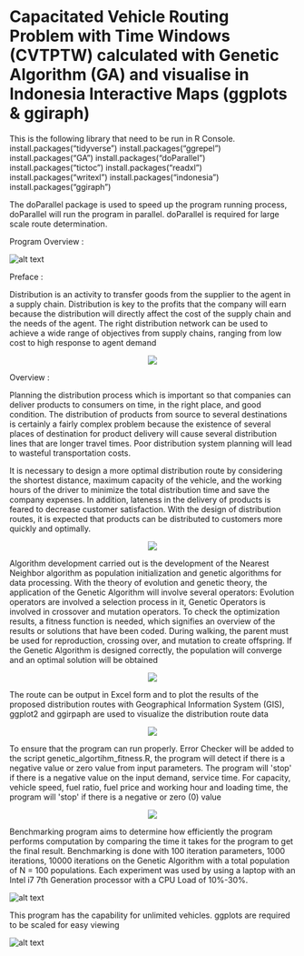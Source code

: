 # Capacitated Vehicle Routing Problem with Time Windows (CVTPTW) calculated with Genetic Algorithm (GA) and visualise in Indonesia Interactive Maps (ggplots &amp; ggiraph)

This is the following library that need to be run in R Console.
install.packages(“tidyverse”)
install.packages(“ggrepel”)
install.packages(“GA”)
install.packages(“doParallel”)
install.packages(“tictoc”)
install.packages(“readxl”)
install.packages(“writexl”)
install.packages(“indonesia”)
install.packages(“ggiraph”)

The doParallel package is used to speed up the program running process, doParallel will run the program in parallel. doParallel is required for large scale route determination.

Program Overview :

![alt text](https://user-images.githubusercontent.com/78789134/107484343-debac700-6bb4-11eb-99b1-4763bb52db49.JPG)

Preface :

Distribution is an activity to transfer goods from the supplier to the agent in a supply chain. Distribution is key to the profits that the company will earn because the distribution will directly affect the cost of the supply chain and the needs of the agent. The right distribution network can be used to achieve a wide range of objectives from supply chains, ranging from low cost to high response to agent demand 

<p align="center">
  <img src="https://user-images.githubusercontent.com/78789134/107484038-72d85e80-6bb4-11eb-95ee-e6609cf726e0.JPG" />
</p>

Overview :

Planning the distribution process which is important so that companies can deliver products to consumers on time, in the right place, and good condition. The distribution of products from source to several destinations is certainly a fairly complex problem because the existence of several places of destination for product delivery will cause several distribution lines that are longer travel times. Poor distribution system planning will lead to wasteful transportation costs.

It is necessary to design a more optimal distribution route by considering the shortest distance, maximum capacity of the vehicle, and the working hours of the driver to  minimize the total distribution time and save the company expenses. In addition, lateness in the delivery of products is feared to decrease customer satisfaction. With the design of distribution routes, it is expected that products can be distributed to customers more quickly and optimally.

<p align="center">
  <img src="https://user-images.githubusercontent.com/78789134/107481887-7ae2cf00-6bb1-11eb-9b8a-3694cfbc7ac7.png" />
</p>

Algorithm development carried out is the development of the Nearest Neighbor algorithm as population initialization and genetic algorithms for data processing. With the theory of evolution and genetic theory, the application of the Genetic Algorithm will involve several operators: Evolution operators are involved a selection process in it, Genetic Operators is involved in crossover and mutation operators. To check the optimization results, a fitness function is needed, which signifies an overview of the results or solutions that have been coded. During walking, the parent must be used for reproduction, crossing over, and mutation to create offspring. If the Genetic Algorithm is designed correctly, the population will converge and an optimal solution will be obtained

<p align="center">
  <img src="https://user-images.githubusercontent.com/78789134/107481881-79b1a200-6bb1-11eb-9f80-0a4618366f28.png" />
</p>

The route can be output in Excel form and to plot the results of the proposed distribution routes with Geographical Information System (GIS), ggplot2 and ggirpaph are used to visualize the distribution route data

<p align="center">
  <img src="https://user-images.githubusercontent.com/78789134/107483097-26405380-6bb3-11eb-8501-6796125f6060.JPG" />
</p>

To ensure that the program can run properly. Error Checker will be added to the script genetic_algortihm_fitness.R, the program will detect if there is a negative value or zero value from input parameters. The program will 'stop' if there is a negative value on the input demand, service time. For capacity, vehicle speed, fuel ratio, fuel price and working hour and loading time, the program will 'stop' if there is a negative or zero (0) value

<p align="center">
  <img src="https://user-images.githubusercontent.com/78789134/107483108-293b4400-6bb3-11eb-99f8-2ef70cbad7ae.JPG" />
</p>

Benchmarking program aims to determine how efficiently the program performs computation by comparing the time it takes for the program to get the final result. Benchmarking is done with 100 iteration parameters, 1000 iterations, 10000 iterations on the Genetic Algorithm with a total population of N = 100 populations. Each experiment was used by using a laptop with an Intel i7 7th Generation processor with a CPU Load of 10%-30%.

![alt text](https://user-images.githubusercontent.com/78789134/107481874-77e7de80-6bb1-11eb-81e6-12efad1db31f.JPG)

This program has the capability for unlimited vehicles. ggplots are required to be scaled for easy viewing

![alt text](https://user-images.githubusercontent.com/78789134/107485469-6228e800-6bb6-11eb-8994-d1b3d5837dfb.JPG)
